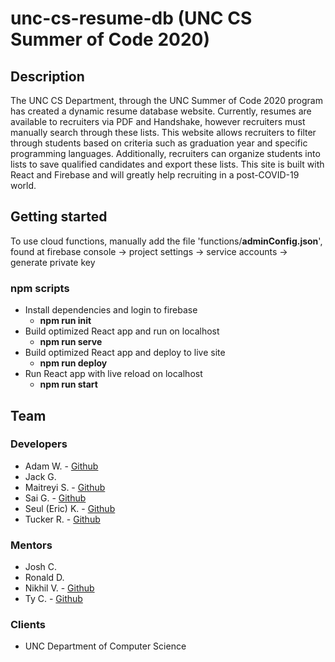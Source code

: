 # unc-cs-resume-db (UNC CS Summer of Code 2020)

## Description

The UNC CS Department, through the UNC Summer of Code 2020 program has created a dynamic resume database website. Currently, resumes are available to recruiters via PDF and Handshake, however recruiters must manually search through these lists. This website allows recruiters to filter through students based on criteria such as graduation year and specific programming languages. Additionally, recruiters can organize students into lists to save qualified candidates and export these lists. This site is built with React and Firebase and will greatly help recruiting in a post-COVID-19 world.

## Getting started

To use cloud functions, manually add the file 'functions/**adminConfig.json**', found at firebase console -> project settings -> service accounts -> generate private key

### npm scripts

- Install dependencies and login to firebase
  - **npm run init**
- Build optimized React app and run on localhost
  - **npm run serve**
- Build optimized React app and deploy to live site
  - **npm run deploy**
- Run React app with live reload on localhost
  - **npm run start**

## Team

### Developers

- Adam W. - [Github](https://github.com/AdamWinek)
- Jack G.
- Maitreyi S. - [Github](https://github.com/maitsiv)
- Sai G. - [Github](https://github.com/sgongidi)
- Seul (Eric) K. - [Github](https://github.com/kimseul91)
- Tucker R. - [Github](https://github.com/treisig)

### Mentors

- Josh C.
- Ronald D.
- Nikhil V. - [Github](https://github.com/nikhil-vytla)
- Ty C. - [Github](https://github.com/tygcrawford)

### Clients

- UNC Department of Computer Science
